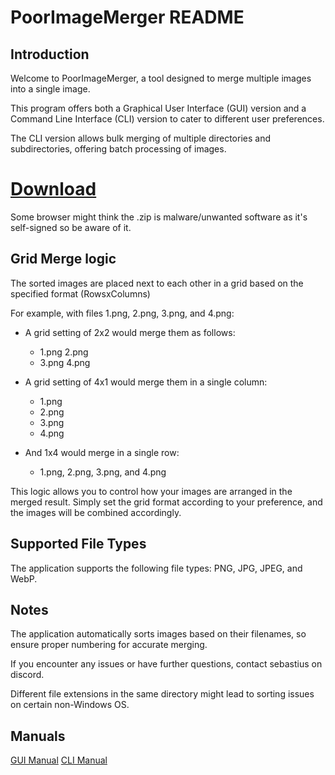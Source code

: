 # PoorImageMerger README

## Introduction

Welcome to PoorImageMerger, a tool designed to merge multiple images into a single image. 

This program offers both a Graphical User Interface (GUI) version and a Command Line Interface (CLI) version to cater to different user preferences.

The CLI version allows bulk merging of multiple directories and subdirectories, offering batch processing of images.


# [Download](https://github.com/SsebastiusS/PoorImageMerger/releases/download/v1.0/PoorImageMerger_v1.7z)

Some browser might think the .zip is malware/unwanted software as it's self-signed so be aware of it.

## Grid Merge logic

The sorted images are placed next to each other in a grid based on the specified format (RowsxColumns)

For example, with files 1.png, 2.png, 3.png, and 4.png:

- A grid setting of 2x2 would merge them as follows:
  - 1.png  2.png
  - 3.png  4.png

- A grid setting of 4x1 would merge them in a single column:
  - 1.png  
  - 2.png 
  - 3.png 
  - 4.png

- And 1x4 would merge in a single row:
  - 1.png, 2.png, 3.png, and 4.png

       

This logic allows you to control how your images are arranged in the merged result. Simply set the grid format according to your preference, and the images will be combined accordingly.

## Supported File Types

The application supports the following file types: PNG, JPG, JPEG, and WebP.

## Notes

The application automatically sorts images based on their filenames, so ensure proper numbering for accurate merging.

If you encounter any issues or have further questions, contact sebastius on discord.

Different file extensions in the same directory might lead to sorting issues on certain non-Windows OS.

## Manuals
[GUI Manual](GUImanual.md)
[CLI Manual](CLImanual.md)

